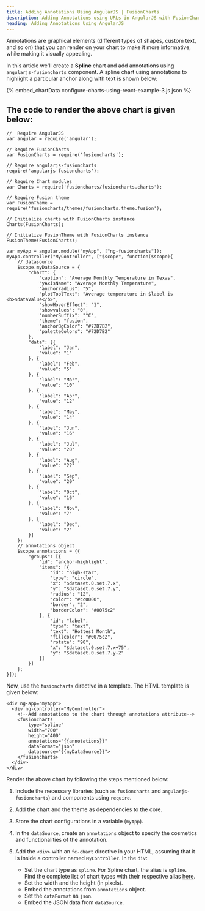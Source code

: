 ```yaml
---
title: Adding Annotations Using AngularJS | FusionCharts
description: Adding Annotations using URLs in AngularJS with FusionCharts. Take your data visualization capabilities to the next level. Get in touch now.
heading: Adding Annotations Using AngularJS
---
```


Annotations are graphical elements (different types of shapes, custom text, and so on) that you can render on your chart to make it more informative, while making it visually appealing.

In this article we'll create a **Spline** chart and add annotations using `angularjs-fusioncharts` component. A spline chart using annotations to highlight a particular anchor along with text is shown below:

{% embed_chartData configure-charts-using-react-example-3.js json %}

## The code to render the above chart is given below:

```
//  Require AngularJS 
var angular = require('angular');

// Require FusionCharts 
var FusionCharts = require('fusioncharts');

// Require angularjs-fusioncharts 
require('angularjs-fusioncharts');

// Require Chart modules 
var Charts = require('fusioncharts/fusioncharts.charts');

// Require Fusion theme
var FusionTheme = require('fusioncharts/themes/fusioncharts.theme.fusion');

// Initialize charts with FusionCharts instance
Charts(FusionCharts);

// Initialize FusionTheme with FusionCharts instance
FusionTheme(FusionCharts);

var myApp = angular.module("myApp", ["ng-fusioncharts"]);
myApp.controller("MyController", ["$scope", function($scope){
	// datasource
	$scope.myDataSource = {
	    "chart": {
	        "caption": "Average Monthly Temperature in Texas",
	        "yAxisName": "Average Monthly Temperature",
	        "anchorradius": "5",
	        "plotToolText": "Average temperature in $label is <b>$dataValue</b>",
	        "showHoverEffect": "1",
	        "showvalues": "0",
	        "numberSuffix": "°C",
	        "theme": "fusion",
	        "anchorBgColor": "#72D7B2",
	        "paletteColors": "#72D7B2"
	    },
	    "data": [{
	        "label": "Jan",
	        "value": "1"
	    }, {
	        "label": "Feb",
	        "value": "5"
	    }, {
	        "label": "Mar",
	        "value": "10"
	    }, {
	        "label": "Apr",
	        "value": "12"
	    }, {
	        "label": "May",
	        "value": "14"
	    }, {
	        "label": "Jun",
	        "value": "16"
	    }, {
	        "label": "Jul",
	        "value": "20"
	    }, {
	        "label": "Aug",
	        "value": "22"
	    }, {
	        "label": "Sep",
	        "value": "20"
	    }, {
	        "label": "Oct",
	        "value": "16"
	    }, {
	        "label": "Nov",
	        "value": "7"
	    }, {
	        "label": "Dec",
	        "value": "2"
	    }]
	};
	// annotations object
	$scope.annotations = {{
		"groups": [{
	        "id": "anchor-highlight",
	        "items": [{
	            "id": "high-star",
	            "type": "circle",
	            "x": "$dataset.0.set.7.x",
	            "y": "$dataset.0.set.7.y",
	            "radius": "12",
	            "color": "#cc0000",
	            "border": "2",
	            "borderColor": "#0075c2"
	        }, {
	            "id": "label",
	            "type": "text",
	            "text": "Hottest Month",
	            "fillcolor": "#0075c2",
	            "rotate": "90",
	            "x": "$dataset.0.set.7.x+75",
	            "y": "$dataset.0.set.7.y-2"
	        }]
	    }]
	};
}]);
```

Now, use the `fusioncharts` directive in a template. The HTML template is given below:

```
<div ng-app="myApp">
  <div ng-controller="MyController"> 
    <!--Add annotations to the chart through annotations attribute-->
    <fusioncharts
        type="spline"
        width="700"
        height="400"
        annotations="{{annotations}}"
        dataFormat="json"
        datasource="{{myDataSource}}">
    </fusioncharts>
  </div>
</div>
```

Render the above chart by following the steps mentioned below:

1. Include the necessary libraries (such as `fusioncharts` and `angularjs-fusioncharts`) and components using `require`.

2. Add the chart and the theme as dependencies to the core.

3. Store the chart configurations in a variable (`myApp`).

4. In the `dataSource`, create an `annotations` object to specify the cosmetics and functionalities of the annotation.

5. Add the `<div>` with an `fc-chart` directive in your HTML, assuming that it is inside a controller named `MyController`. In the `div`:
    * Set the chart type as `spline`. For Spline chart, the alias is `spline`. Find the complete list of chart types with their respective alias [here](https://www.fusioncharts.com/dev/chart-guide/list-of-charts).
    * Set the width and the height (in pixels).
    * Embed the annotations from `annotations` object.
    * Set the `dataFormat` as `json`.
	* Embed the JSON data from `dataSource`.
